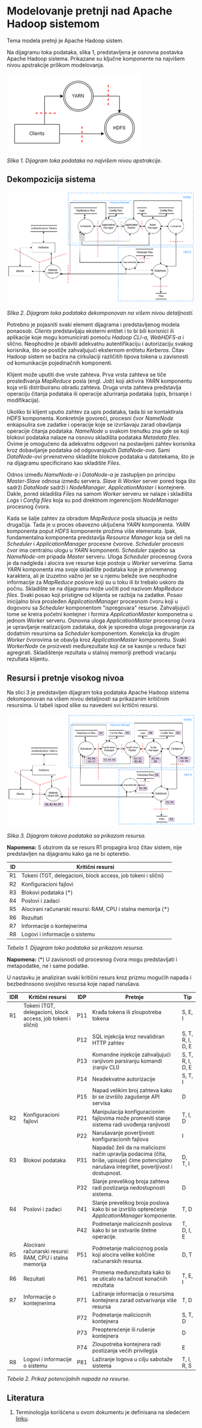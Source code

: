 # Modelovanje pretnji nad Apache Hadoop sistemom

Tema modela pretnji je Apache Hadoop sistem.

Na dijagramu toka podataka, slika 1, predstavljena je osnovna postavka Apache Hadoop sistema. Prikazane su ključne komponente na najvišem nivou apstrakcije prilikom modelovanja.

![Apstraktni dijagram](./Apstraktni_dijagram.png)

_Slika 1. Dijagram toka podataka na najvišem nivou apstrakcije._

## Dekompozicija sistema

![Dekomponovan dijagram](./Kompletan_dijagram.png)

_Slika 2. Dijagram toka podataka dekomponovan na višem nivou detaljnosti._

Potrebno je pojasniti svaki element dijagrama i predstavljenog modela ponaosob. _Clients_ predstavljaju eksterni entitet i to bi bili korisnici ili aplikacije koje mogu komunicirati pomoću _Hadoop CLI-a, WebHDFS-a_ i slično. Neophodno je obaviti adekvatnu autentifikaciju i autorizaciju svakog korisnika, što se postiže zahvaljujući eksternom entitetu _Kerberos_. Čitav Hadoop sistem se bazira na cirkulaciji različitih tipova tokena u zavisnosti od komunikacije pojedinačnih komponenti.

Klijent može uputiti dve vrste zahteva. Prva vrsta zahteva se tiče prosleđivanja _MapReduce_ posla (engl. _Job_) koji aktivira _YARN_ komponentu koja vrši distribuiranu obradu zahteva. Druga vrsta zahteva predstavlja operaciju čitanja podataka ili operacije ažuriranja podataka (upis, brisanje i modifikacija).

Ukoliko bi klijent uputio zahtev za upis podataka, tada bi se kontaktirala _HDFS_ komponenta. Konkretnije govoreći, procesni čvor _NameNode_ enkapsulira sve zadatke i operacije koje se izvršavaju zarad obavljanja operacije čitanja podataka. _NameNode_ u svakom trenutku zna gde se koji blokovi podataka nalaze na osnovu skladišta podataka _Metadata files_. Ovime je omogućeno da adekvatno odgovori na postavljeni zahtev korisnika kroz dobavljanje podataka od odgovarajućih _DataNode-ova_. Sami _DataNode-ovi_ prvenstveno skladište blokove podataka u datotekama, što je na dijagramu specificirano kao skladište _Files_. 

Odnos između _NameNode-a_ i _DataNode-a_ je zastupljen po principu _Master-Slave_ odnosa između servera. _Slave_ ili _Worker_ server pored toga što sadrži _DataNode_ sadrži i _NodeManager_, _ApplicationMaster_ i kontejnere. Dakle, pored skladišta _Files_ na samom _Worker_ serveru se nalaze i skladišta _Logs_ i _Config files_ koja su pod direktnom ingerencijom _NodeManager_ procesnog čvora. 

Kada se šalje zahtev za obradom _MapReduce_ posla situacija je nešto drugačija. Tada je u proces obavezno uključena _YARN_ komponenta. _YARN_ komponenta poput _HDFS_ komponente prožima više elemenata. Ipak, fundamentalna komponenta predstavlja _Resource Manager_ koja se deli na _Scheduler_ i _ApplicationManager_ procesne čvorove. _Scheduler_ procesni čvor ima centralnu ulogu u _YARN_ komponenti. _Scheduler_ zajedno sa _NameNode-om_ pripada _Master_ serveru. Uloga _Scheduler_ procesnog čvora je da nadgleda i alocira sve resurse koje postoje u _Worker_ serverima. Sama _YARN_ komponenta ima svoje skladište podataka koje je privremenog karaktera, ali je izuzetno važno jer se u njemu beleže sve neophodne informacije za _MapReduce_ poslove koji su u toku ili bi trebalo uskoro da počnu. Skladište se na dijagramu može uočiti pod nazivom _MapReduce files_. Svaki posao koji pristigne od klijenta se razbija na zadatke. Posao inicijalno biva prosleđen _ApplicationManager_ procesnom čvoru koji u dogovoru sa _Scheduler_ komponentom "ispregovara" resurse. Zahvaljujući tome se kreira početni kontejner i formira _ApplicationMaster_ komponetna u jednom _Worker_ serveru. Osnovna uloga _ApplicationMaster_ procesnog čvora je upravljanje realizacijom zadataka, dok je sporedna uloga pregovaranje za dodatnim resursima sa _Scheduler_ komponentom. Konekcija ka drugim _Worker_ čvorovima se obavlja kroz _ApplicationMaster_ komponentu. Svaki _WorkerNode_ će proizvesti međurezultate koji će se kasnije u reduce fazi agregirati. Skladištenje rezultata u stalnoj memoriji prethodi vraćanju rezultata klijentu. 


## Resursi i pretnje visokog nivoa

Na slici 3 je predstavljen dijagram toka podataka Apache Hadoop sistema dekomponovan na višem nivou detaljnosti sa prikazanim kritičnim resursima. U tabeli ispod slike su navedeni svi kritični resursi.  

![Dekomponovan dijagram](./Dijagram_sa_resursima.png)

_Slika 3. Dijagram tokova podataka sa prikazom resursa._

**Napomena:** S obzirom da se resurs R1 propagira kroz čitav sistem, nije predstavljen na dijagramu kako ga ne bi opteretio.

| ID | Kritični resursi |
| -- | ------ |
| R1 | Tokeni (TGT, delegacioni, block access, job tokeni i slični) |
| R2 | Konfiguracioni fajlovi |
| R3 | Blokovi podataka (*) |
| R4 | Poslovi i zadaci |
| R5 | Alocirani računarski resursi: RAM, CPU i stalna memorija (*) |
| R6 | Rezultati |
| R7 | Informacije o kontejnerima |
| R8 | Logovi i informacije o sistemu |

_Tebela 1. Dijagram toko podataka sa prikazom resursa._

**Napomena:** \(*) U zavisnosti od procesnog čvora mogu predstavljati i metapodatke, ne i same podatke.

U nastavku je analiziran svaki kritični resurs kroz prizmu mogućih napada i bezbednosono svojstvo resursa koje napad narušava. 

| IDR | Kritični resursi | IDP | Pretnje | Tip
| -- | ------ | ----- | --- | --- | 
| R1 | Tokeni (TGT, delegacioni, block access, job tokeni i slični) | P11 | Krađa tokena ili zloupotreba tokena | S, E, I 
|  |  | P12|  SQL injekcija kroz nevalidiran HTTP zahtev | S, T, R, I, D, E 
|  |  | P13|  Komandne injekcije zahvaljujući ranjivom parsiranju komandi (ranjiv CLI) | S, T, R, I, D, E 
|  |  | P14|  Neadekvatne autorizacije | S, T, I
|  |  | P15|  Napad velikim broj zahteva kako bi se izvršilo zagušenje API servisa | D
| R2 | Konfiguracioni fajlovi | P21 | Manipulacija konfiguracionim fajlovima može promeniti stanje sistema radi uvođenja ranjivosti | T, I, D
|  |  | P22|  Narušavanje poverljivosti konfiguracionih fajlova | I
| R3 | Blokovi podataka | P31 | Napadač želi da na maliciozni način upravlja podacima (čita, briše, upisuje) čime potencijalno narušava integritet, poverljivost i dostupnost. | D, T, I
| | | P32 | Slanje prevelikog broja zahteva radi postizanja nedostupnosti sistema. | D
| R4 | Poslovi i zadaci |P41| Slanje prevelikog broja poslova kako bi se izvršilo opterećenje *ApplicationManager* komponente.  | T, D 
| | | P42 | Podmetanje malicioznih poslova kako bi se ostvarile štetne operacije. | T, D, I, E
| R5 | Alocirani računarski resursi: RAM, CPU i stalna memorija | P51 | Podmetanje malicioznog posla koji alocira velike količine računarskih resursa.  | D, T
| R6 | Rezultati | P61 | Promena međurezultata kako bi se uticalo na tačnost konačnih rezultata | T, E, I
| R7 | Informacije o kontejnerima | P71| Lažiranje informacija o resursima kontejnera zarad ostvarivanja više resursa | T, D
| | | P72 | Podmetanje malicioznih kontejnera | S, T, D
| | | P73 | Preopterećenje ili rušenje kontejnera | D
| | | P74 | Zloupotreba kontejnera radi postizanja većih privilegija | E
| R8 | Logovi i informacije o sistemu | P81 | Lažiranje logova u cilju sabotaže sistema | T, I, R, S

_Tebela 2. Prikaz potencijalnih napada na resurse._

## Literatura
           
1. Terminologija korišćena u ovom dokumentu je definisana na sledećem [linku](https://github.com/Luburic/zoss-model-pretnji/blob/main/modeli/terminologija.md).
                
                    

